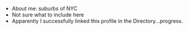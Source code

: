 - About me: suburbs of NYC
- Not sure what to include here
- Apparently I successfully linked this profile in the Directory...progress.
